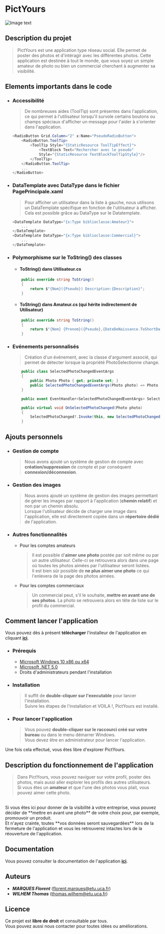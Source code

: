 # PictYours
![Image text](./PictYours/PictYours/app.ico)

## Description du projet

 >PictYours est une application type réseau social. Elle permet de poster des photos et d'intéragir avec les différentes photos. Cette application est destinée à tout le monde, que vous soyez un simple amateur de photo ou bien un commercial cherchant à augmenter sa visibilité.

## Elements importants dans le code

- ### Accessibilité
	>De nombreuses aides (ToolTip) sont présentes dans l'application, ce qui permet à l'utilisateur lorsqu'il survole certains boutons ou champs spéciaux d'afficher un message pour l'aider à s'orienter dans l'application.
	```c#
	<RadioButton Grid.Column="2" x:Name="PseudoRadioButton">
		<RadioButton.ToolTip>
			<ToolTip Style="{StaticResource ToolTipEffect}">
				<TextBlock Text="Rechercher avec le pseudo"
				Style="{StaticResource TextBlockToolTipStyle}"/>
			</ToolTip>
		</RadioButton.ToolTip>
		...
	</RadioButton>
	```

- ### DataTemplate avec DataType dans le fichier PagePrincipale.xaml
	>Pour afficher un utilisateur dans la liste à gauche, nous utilisons un DataTemplate spécifique en fonction de l'utilisateur à afficher. Cela est possible grâce au DataType sur le Datatemplate.
	```c#
	<DataTemplate DataType="{x:Type biblioclasse:Amateur}">
		...
	</DataTemplate>
    <DataTemplate DataType="{x:Type biblioclasse:Commercial}">
    	...
    </DataTemplate>
	```

- ### Polymorphisme sur le ToString() des classes
	- #### ToString() dans Utilisateur.cs
	```c#
		public override string ToString()
        {
            return $"{Nom}({Pseudo}) Description:{Description}";
        }
	```
	- #### ToString() dans Amateur.cs (qui hérite indirectement de Utilisateur)
	```c#
		public override string ToString()
		{
			return $"{Nom} {Prenom}({Pseudo},{DateDeNaissance.ToShortDateString()})";
		} 
	```

- ### Evénements personnalisés
	> Création d'un événement, avec la classe d'argument associé, qui permet de détecter lorsque la propriété PhotoSelectionne change.
	```c#
		public class SelectedPhotoChangedEventArgs
        {
            public Photo Photo { get; private set; }
            public SelectedPhotoChangedEventArgs(Photo photo) => Photo = photo;
        }

        public event EventHandler<SelectedPhotoChangedEventArgs> SelectedPhotoChanged;

        public virtual void OnSelectedPhotoChanged(Photo photo)
		{
			SelectedPhotoChanged?.Invoke(this, new SelectedPhotoChangedEventArgs(photo));
		}
	```

## Ajouts personnels

- ### Gestion de compte 
 	>Nous avons ajouté un système de gestion de compte avec **création/suppression** de compte et par conséquent **connexion/déconnexion**.
 
- ### Gestion des images
	>Nous avons ajouté un système de gestion des images permettant de gérer les images par rapport à l'application (**chemin relatif**) et non par un chemin absolu. <br/>
	>Lorsque l'utilisateur décide de charger une image dans l'application, elle est directement copiée dans un **répertoire dédié** de l'application. 

- ### Autres fonctionnalités
	- Pour les comptes amateurs
	
		> Il est possible d'**aimer une photo** postée par soit même ou par un autre utilisateur. Celle-ci se retrouvera alors dans une page où toutes les photos aimées par l'utilisateur seront listées. <br/>
		Il est bien sûr possible de **ne plus aimer une photo** ce qui l'enlevera de la page des photos aimées.
	
    - Pour les comptes commerciaux

		>Un commercial peut, s'il le souhaite, **mettre en avant une de ses photos**. La photo se retrouvera alors en tête de liste sur le profil du commercial. 
 
## Comment lancer l'application
Vous pouvez dès à présent **télécharger** l'installeur de l'application en cliquant **[ici](https://github.com/ThomasWILHEM/PictYours/releases)**. 

- ### Prérequis
	- [Microsoft Windows 10 x86 ou x64](https://www.microsoft.com/fr-fr/software-download/windows10)
	- [Microsoft .NET 5.0](https://dotnet.microsoft.com/download/dotnet/5.0)
	- Droits d'administrateurs pendant l'installation

- ### Installation 
	> Il suffit de **double-cliquer sur l'executable** pour lancer l'installation.
	> <Br/> Suivre les étapes de l'installation et VOILA !, PictYours est installé.

- ### Pour lancer l'application 
	>Vous pouvez **double-cliquer sur le raccourci créé sur votre bureau** ou dans le menu démarrer Windows. <br/>
	>Vous devez être en administrateur pour lancer l'application.<br/>
	
Une fois cela effectué, vous êtes libre d'explorer PictYours.

## Description du fonctionnement de l'application

>Dans PictYours, vous pouvez naviguer sur votre profil, poster des photos, mais aussi aller explorer les profils des autres utilisateurs. <br/>
Si vous êtes un **amateur** et que l'une des photos vous plait, vous pouvez aimer cette photo.
<br/>
Si vous êtes ici pour donner de la visibilité à votre entreprise, vous pouvez décider de **mettre en avant une photo** de votre choix pour, par exemple, promouvoir un produit.
<br/>
Et  n'ayez crainte, toutes **vos données seront sauvegardées** lors de la fermeture de l'application et vous les retrouverez intactes  lors de la réouverture de l'application.

## Documentation

Vous pouvez consulter la documentation de l'application **[ici](./Documents)**.

## Auteurs

- ***MARQUES Florent*** (florent.marques@etu.uca.fr)
- ***WILHEM Thomas*** (thomas.wilhem@etu.uca.fr)

## Licence

Ce projet est **libre de droit** et consultable par tous. <br/>
Vous pouvez aussi nous contacter pour toutes idées ou améliorations.